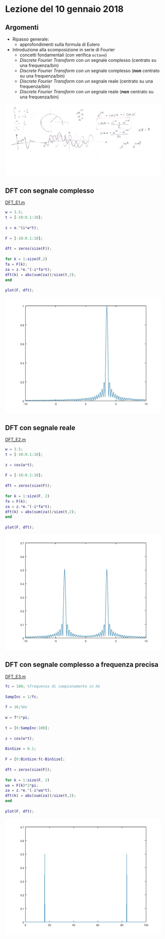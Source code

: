 # Lezione del 10 gennaio 2018

## Argomenti

* Ripasso generale:
  * approfondimenti sulla formula di Eulero
* Introduzione alla scomposizione in serie di Fourier
  * concetti fondamentali (con verifica `octave`)
  * *Discrete Fourier Transform* con un segnale complesso (centrato su una frequenza/bin)
  * *Discrete Fourier Transform* con un segnale complesso (**non** centrato su una frequenza/bin)
  * *Discrete Fourier Transform* con un segnale reale (centrato su una frequenza/bin)
  * *Discrete Fourier Transform* con un segnale reale (**non** centrato su una frequenza/bin)

![whiteboard 1](./BN_FDD_CSEDSM_20180110_1.jpg)

## DFT con segnale complesso

[DFT_E1.m](./DFT_E1.m)
```matlab
w = 3.5;
t = [-10:0.1:10];

z = e.^(i*w*t);

F = [-10:0.1:10];

dft = zeros(size(F));

for k = 1:size(F,2)
fa = F(k);
za = z.*e.^(-i*fa*t);
dft(k) = abs(sum(za))/size(t,2);
end

plot(F, dft);
```

![DFT_E1.jpg](./DFT_E1.jpg)

## DFT con segnale reale

[DFT_E2.m](./DFT_E2.m)
```matlab
w = 3.5;
t = [-10:0.1:10];

z = cos(w*t);

F = [-10:0.1:10];

dft = zeros(size(F));

for k = 1:size(F, 2)
fa = F(k);
za = z.*e.^(-i*fa*t);
dft(k) = abs(sum(za))/size(t,2);
end

plot(F, dft);
```

![DFT_E2.jpg](./DFT_E2.jpg)

## DFT con segnale complesso a frequenza precisa

[DFT_E3.m](./DFT_E3.m)
```matlab
fc = 100; %frequenza di campionamento in Hz

SampInc = 1/fc;	

f = 16;%Hz

w = f*2*pi;

t = [0:SampInc:100];

z = cos(w*t);

BinSize = 0.1; 

F = [0:BinSize:fc-BinSize];

dft = zeros(size(F));

for k = 1:size(F, 2)
wa = F(k)*2*pi;
za = z.*e.^(-i*wa*t);
dft(k) = abs(sum(za))/size(t,2);
end

plot(F, dft);
```
![DFT_E3.jpg](./DFT_E3.jpg)
